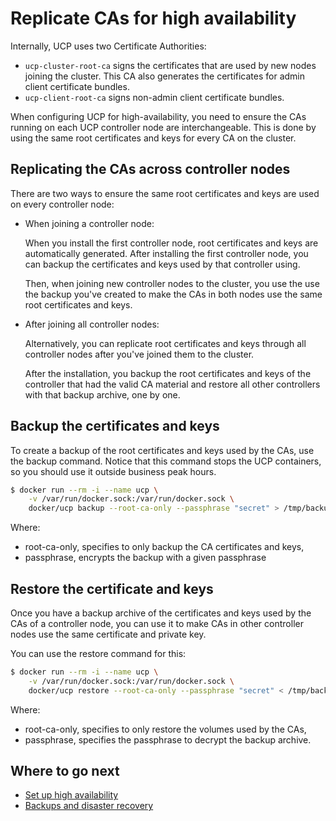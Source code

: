 <!--[metadata]>
+++
title ="Replicate CAs for high availability"
description="Docker Universal Control plane has support for high availability. Learn how to set up your installation to ensure it tolerates failures."
keywords= ["replica, controller, availability, high, ucp"]
[menu.main]
parent="mn_ucp_high_availability"
identifier="ucp_replicate_cas"
weight=10
+++
<![end-metadata]-->

# Replicate CAs for high availability

Internally, UCP uses two Certificate Authorities:

* `ucp-cluster-root-ca` signs the certificates that are used by new nodes
joining the cluster. This CA also generates the certificates for admin client
certificate bundles.
* `ucp-client-root-ca` signs non-admin client certificate bundles.

When configuring UCP for high-availability, you need to ensure the CAs running
on each UCP controller node are interchangeable. This is done by using the same
root certificates and keys for every CA on the cluster.


## Replicating the CAs across controller nodes

There are two ways to ensure the same root certificates and keys are used on
every controller node:

* When joining a controller node:

    When you install the first controller node, root certificates and keys are
    automatically generated.
    After installing the first controller node, you can backup the certificates
    and keys used by that controller using.


    Then, when joining new controller nodes to the cluster, you use the use
    the backup you've created to make the CAs in both nodes use the same root
    certificates and keys.

* After joining all controller nodes:

    Alternatively, you can replicate root certificates and keys through all
    controller nodes after you've joined them to the cluster.

    After the installation, you backup the root certificates and keys of the
    controller that had the valid CA material and restore all other controllers
    with that backup archive, one by one.


## Backup the certificates and keys

To create a backup of the root certificates and keys used by the CAs, use the
backup command. Notice that this command stops the UCP containers, so you
should use it outside business peak hours.

```bash
$ docker run --rm -i --name ucp \
    -v /var/run/docker.sock:/var/run/docker.sock \
    docker/ucp backup --root-ca-only --passphrase "secret" > /tmp/backup.tar
```

Where:

* root-ca-only, specifies to only backup the CA certificates and keys,
* passphrase, encrypts the backup with a given passphrase

## Restore the certificate and keys

Once you have a backup archive of the certificates and keys used by the CAs
of a controller node, you can use it to make CAs in other controller nodes
use the same certificate and private key.

You can use the restore command for this:

```bash
$ docker run --rm -i --name ucp \
    -v /var/run/docker.sock:/var/run/docker.sock \
    docker/ucp restore --root-ca-only --passphrase "secret" < /tmp/backup.tar
```

Where:

* root-ca-only, specifies to only restore the volumes used by the CAs,
* passphrase, specifies the passphrase to decrypt the backup archive.

## Where to go next

* [Set up high availability](set-up-high-availability.md)
* [Backups and disaster recovery](backups-and-disaster-recovery.md)
